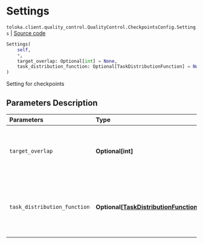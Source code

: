 # Settings
`toloka.client.quality_control.QualityControl.CheckpointsConfig.Settings` | [Source code](https://github.com/Toloka/toloka-kit/blob/v0.1.24/src/client/quality_control.py#L80)

```python
Settings(
    self,
    *,
    target_overlap: Optional[int] = None,
    task_distribution_function: Optional[TaskDistributionFunction] = None
)
```

Setting for checkpoints

## Parameters Description

| Parameters | Type | Description |
| :----------| :----| :-----------|
`target_overlap`|**Optional\[int\]**|<p>Overlap in tasks with majority opinion verification.</p>
`task_distribution_function`|**Optional\[[TaskDistributionFunction](toloka.client.task_distribution_function.TaskDistributionFunction.md)\]**|<p>Distribution of tasks with majority opinion verification.</p>
